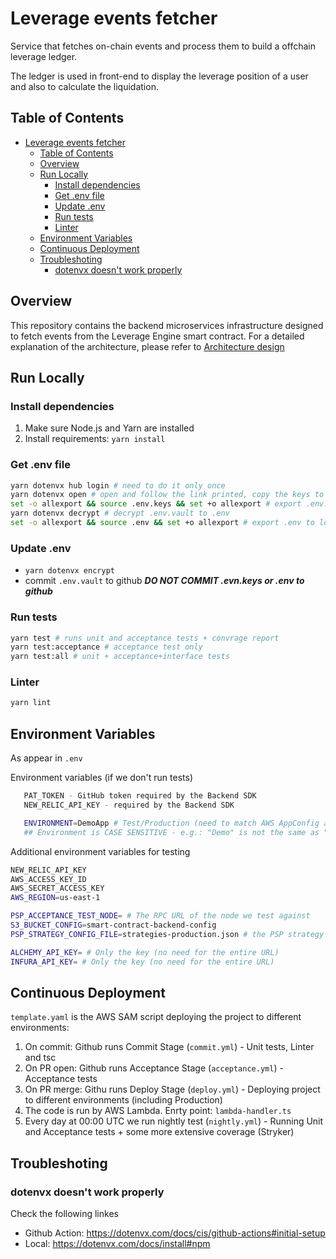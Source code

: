 # Leverage events fetcher

Service that fetches on-chain events and process them to build a offchain leverage ledger.

The ledger is used in front-end to display the leverage position of a user and also to calculate the liquidation.

## Table of Contents

- [Leverage events fetcher](#leverage-events-fetcher)
  - [Table of Contents](#table-of-contents)
  - [Overview](#overview)
  - [Run Locally](#run-locally)
    - [Install dependencies](#install-dependencies)
    - [Get .env file](#get-env-file)
    - [Update .env](#update-env)
    - [Run tests](#run-tests)
    - [Linter](#linter)
  - [Environment Variables](#environment-variables)
  - [Continuous Deployment](#continuous-deployment)
  - [Troubleshoting](#troubleshoting)
    - [dotenvx doesn't work properly](#dotenvx-doesnt-work-properly)

## Overview

This repository contains the backend microservices infrastructure designed to fetch events from the Leverage Engine smart contract. For a detailed explanation of the architecture, please refer to [Architecture design](https://www.notion.so/archimedesfi/Architectural-Proposal-for-Event-Processing-Micro-Service-327458f8dfec462c87758fbd509ef314)

## Run Locally

### Install dependencies
1. Make sure Node.js and Yarn are installed
2. Install requirements: `yarn install`


### Get .env file

```bash
yarn dotenvx hub login # need to do it only once 
yarn dotenvx open # open and follow the link printed, copy the keys to .env.keys locally
set -o allexport && source .env.keys && set +o allexport # export .env.keys to local environment
yarn dotenvx decrypt # decrypt .env.vault to .env
set -o allexport && source .env && set +o allexport # export .env to local environment
```

### Update .env

- `yarn dotenvx encrypt`
- commit `.env.vault` to github _**DO NOT COMMIT .evn.keys or .env to github**_

### Run tests

   ```bash
   yarn test # runs unit and acceptance tests + convrage report
   yarn test:acceptance # acceptance test only
   yarn test:all # unit + acceptance+interface tests
   ```

### Linter

```bash
yarn lint
```

## Environment Variables

As appear in `.env`

Environment variables (if we don't run tests)
```bash
   PAT_TOKEN - GitHub token required by the Backend SDK
   NEW_RELIC_API_KEY - required by the Backend SDK

   ENVIRONMENT=DemoApp # Test/Production (need to match AWS AppConfig application name)
   ## Environment is CASE SENSITIVE - e.g.: "Demo" is not the same as "demo" ##
   ```

Additional environment variables for testing
   ```bash
   NEW_RELIC_API_KEY
   AWS_ACCESS_KEY_ID
   AWS_SECRET_ACCESS_KEY
   AWS_REGION=us-east-1

   PSP_ACCEPTANCE_TEST_NODE= # The RPC URL of the node we test against
   S3_BUCKET_CONFIG=smart-contract-backend-config
   PSP_STRATEGY_CONFIG_FILE=strategies-production.json # the PSP strategy configuration file locally

   ALCHEMY_API_KEY= # Only the key (no need for the entire URL)
   INFURA_API_KEY= # Only the key (no need for the entire URL)
   ```

## Continuous Deployment

`template.yaml` is the AWS SAM script deploying the project to different environments:
1. On commit: Github runs Commit Stage (`commit.yml`) - Unit tests, Linter and tsc
2. On PR open: Github runs Acceptance Stage (`acceptance.yml`) - Acceptance tests
3. On PR merge: Githu runs Deploy Stage (`deploy.yml`) - Deploying project to different environments (including Production)
4. The code is run by AWS Lambda. Enrty point: `lambda-handler.ts`
5. Every day at 00:00 UTC we run nightly test (`nightly.yml`) - Running Unit and Acceptance tests + some more extensive coverage (Stryker)

## Troubleshoting

### dotenvx doesn't work properly
Check the following linkes
- Github Action: https://dotenvx.com/docs/cis/github-actions#initial-setup
- Local: https://dotenvx.com/docs/install#npm
